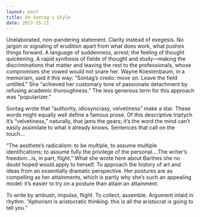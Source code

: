 ```yaml
---
layout: post
title: On Sontag's Style
date: 2017-15-11
---
```

Unelaborated, non-pandering statement. Clarity instead of exegesis. No jargon or signaling of erudition apart from what does work, what pushes things forward. A language of suddenness, arrest; the feeling of thought quickening. A rapid synthesis of fields of thought and study––making the discriminations that matter and leaving the rest to the professionals, whose compromises she vowed would not snare her. Wayne Koestenbaum, in a memoriam, said it this way: “Sontag’s credo: _move on_. Leave the field untilled.” She “achieved her customary tone of passionate detachment by refusing academic thoroughness.” The less generous term for this approach was “popularizer.”

Sontag wrote that “authority, idiosyncrasy, velvetiness” make a star. These words might equally well define a famous prose. Of this descriptive triptych it’s “velvetiness,” naturally, that jams the gears; it’s the word the mind can’t easily assimilate to what it already knows. Sentences that call on the touch...

“The aesthete’s radicalism: to be multiple, to assume multiple identifications; to assume fully the privilege of the personal….The writer’s freedom...is, in part, flight.” What she wrote here about Barthes she no doubt hoped would apply to herself. To approach the history of art and ideas from an essentially dramatic perspective. Her postures are as compelling as her attainments, which is partly why she’s such an appealing model: it’s easier to try on a posture than attain an attainment.

To write by ambush, impulse, flight. To collect, assemble. Argument inlaid in rhythm. “Aphorism is aristocratic thinking: this is all the aristocrat is going to tell you.”

